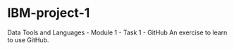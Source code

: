 # IBM-project-1
Data Tools and Languages - Module 1 - Task 1 - GitHub
An exercise to learn to use GitHub.
